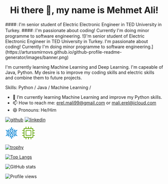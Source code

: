 <center><h1>Hi there 👋, my name is Mehmet Ali!</h1></center>               
####◌I'm senior student of Electric Electronic Engineer in TED University in Turkey. 
####◌I'm passionate about coding! Currently I'm doing minor programme to software engineering.
![I'm senior student of Electric Electronic Engineer in TED University in Turkey. I'm passionate about coding! Currently I'm doing minor programme to software engineering.](https://arturssmirnovs.github.io/github-profile-readme-generator/images/banner.png)

I'm currently learning Machine Learning and Deep Learning. I'm capeable of Java, Python. My desire is to improve my coding skills and electric skills and combine them to future projects.

Skills: Python / Java / Machine Learning /

- 🌱 I’m currently learning Machine Learning and improve my Python skills. 
- 📫 How to reach me: erel.mali99@gmail.com or mali.erel@icloud.com 
- 😄 Pronouns: He/Him 


[<img src='https://cdn.jsdelivr.net/npm/simple-icons@3.0.1/icons/github.svg' alt='github' height='40'>](https://github.com/mali-erel)  [<img src='https://cdn.jsdelivr.net/npm/simple-icons@3.0.1/icons/linkedin.svg' alt='linkedin' height='40'>](https://www.linkedin.com/in/https://www.linkedin.com/in/malierel//)  

<a href='https://archiveprogram.github.com/'><img src='https://raw.githubusercontent.com/acervenky/animated-github-badges/master/assets/acbadge.gif' width='40' height='40'></a> <a href='https://docs.github.com/en/developers'><img src='https://raw.githubusercontent.com/acervenky/animated-github-badges/master/assets/devbadge.gif' width='40' height='40'></a> 

[![trophy](https://github-profile-trophy.vercel.app/?username=mali-erel)](https://github.com/ryo-ma/github-profile-trophy)

[![Top Langs](https://github-readme-stats.vercel.app/api/top-langs/?username=mali-erel)](https://github.com/anuraghazra/github-readme-stats)

![GitHub stats](https://github-readme-stats.vercel.app/api?username=mali-erel&show_icons=true)  

![Profile views](https://gpvc.arturio.dev/mali-erel)  
